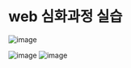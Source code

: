 # web 심화과정 실습 


![image](https://github.com/lemonticsoul/web_advanced/assets/127959482/f465a706-e0d6-433d-b7ac-b3347b9a4588)


![image](https://github.com/lemonticsoul/web_advanced/assets/127959482/f412f596-626a-4018-bc91-883ba284e04b)
![image](https://github.com/lemonticsoul/web_advanced/assets/127959482/38290191-6eff-4fc7-9082-490d7770bbbe)
